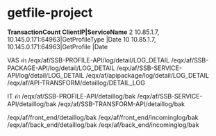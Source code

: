 # getfile-project

**TransactionCount ClientIP|ServiceName**
2  10.85.1.7, 10.145.0.171:64963|GetProfileType |Date
10  10.85.1.7, 10.145.0.171:64963|GetProfile |Date

VAS ค่า
/eqx/af/SSB-PROFILE-API/log/detail/LOG_DETAIL
/eqx/af/SSB-PACKAGE-API/log/detail/LOG_DETAIL
/eqx/af/SSB-SERVICE-API/log/detail/LOG_DETAIL
/eqx/af/apipackage/log/detail/LOG_DETAIL
/eqx/af/API-TRANSFORM/detaillog/DETAIL_LOG

IT ค่า
/eqx/af/SSB-PROFILE-API/detaillog/bak
/eqx/af/SSB-SERVICE-API/detaillog/bak
/eqx/af/SSB-TRANSFORM-API/detaillog/bak

/eqx/af/front_end/detaillog/bak
/eqx/af/front_end/incominglog/bak
/eqx/af/back_end/detaillog/bak
/eqx/af/back_end/incominglog/bak
